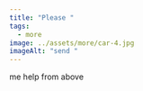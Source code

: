 ```yaml
---
title: "Please "
tags:
  - more
image: ../assets/more/car-4.jpg
imageAlt: "send "
---
```

me help from above